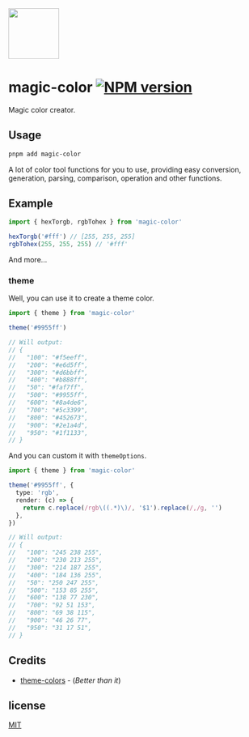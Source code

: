 <img src="https://raw.githubusercontent.com/zyyv/magic-color/main/public/logo.svg" style="width:100px;" />

# magic-color [![NPM version](https://img.shields.io/npm/v/magic-color?color=a1b858&label=)](https://www.npmjs.com/package/magic-color)

Magic color creator.

## Usage

```bash
pnpm add magic-color
```

A lot of color tool functions for you to use, providing easy conversion, generation, parsing, comparison, operation and other functions.

## Example

```ts
import { hexTorgb, rgbTohex } from 'magic-color'

hexTorgb('#fff') // [255, 255, 255]
rgbTohex(255, 255, 255) // '#fff'
```

And more...

### theme

Well, you can use it to create a theme color.

```ts
import { theme } from 'magic-color'

theme('#9955ff')

// Will output:
// {
//   "100": "#f5eeff",
//   "200": "#e6d5ff",
//   "300": "#d6bbff",
//   "400": "#b888ff",
//   "50": "#faf7ff",
//   "500": "#9955ff",
//   "600": "#8a4de6",
//   "700": "#5c3399",
//   "800": "#452673",
//   "900": "#2e1a4d",
//   "950": "#1f1133",
// }
```

And you can custom it with `themeOptions`.

```ts
import { theme } from 'magic-color'

theme('#9955ff', {
  type: 'rgb',
  render: (c) => {
    return c.replace(/rgb\((.*)\)/, '$1').replace(/,/g, '')
  },
})

// Will output:
// {
//   "100": "245 238 255",
//   "200": "230 213 255",
//   "300": "214 187 255",
//   "400": "184 136 255",
//   "50": "250 247 255",
//   "500": "153 85 255",
//   "600": "138 77 230",
//   "700": "92 51 153",
//   "800": "69 38 115",
//   "900": "46 26 77",
//   "950": "31 17 51",
// }
```

## Credits

- [theme-colors](https://github.com/unjs/theme-colors) - (*Better than it*)

## license

[MIT](./LICENSE)
